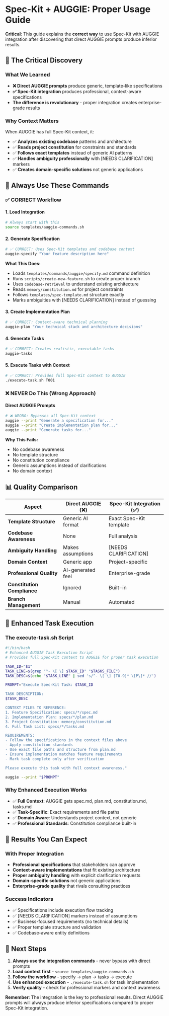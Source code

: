 # Spec-Kit + AUGGIE: Proper Usage Guide

**Critical**: This guide explains the **correct way** to use Spec-Kit with AUGGIE integration after discovering that direct AUGGIE prompts produce inferior results.

## 🚨 **The Critical Discovery**

### **What We Learned**
- **❌ Direct AUGGIE prompts** produce generic, template-like specifications
- **✅ Spec-Kit integration** produces professional, context-aware specifications
- **The difference is revolutionary** - proper integration creates enterprise-grade results

### **Why Context Matters**
When AUGGIE has full Spec-Kit context, it:
- ✅ **Analyzes existing codebase** patterns and architecture
- ✅ **Reads project constitution** for constraints and standards
- ✅ **Follows exact templates** instead of generic AI patterns
- ✅ **Handles ambiguity professionally** with [NEEDS CLARIFICATION] markers
- ✅ **Creates domain-specific solutions** not generic applications

## 🎯 **Always Use These Commands**

### **✅ CORRECT Workflow**

#### 1. Load Integration
```bash
# Always start with this
source templates/auggie-commands.sh
```

#### 2. Generate Specification
```bash
# ✅ CORRECT: Uses Spec-Kit templates and codebase context
auggie-specify "Your feature description here"
```

**What This Does:**
- Loads `templates/commands/auggie/specify.md` command definition
- Runs `scripts/create-new-feature.sh` to create proper branch
- Uses `codebase-retrieval` to understand existing architecture
- Reads `memory/constitution.md` for project constraints
- Follows `templates/spec-template.md` structure exactly
- Marks ambiguities with [NEEDS CLARIFICATION] instead of guessing

#### 3. Create Implementation Plan
```bash
# ✅ CORRECT: Context-aware technical planning
auggie-plan "Your technical stack and architecture decisions"
```

#### 4. Generate Tasks
```bash
# ✅ CORRECT: Creates realistic, executable tasks
auggie-tasks
```

#### 5. Execute Tasks with Context
```bash
# ✅ CORRECT: Provides full Spec-Kit context to AUGGIE
./execute-task.sh T001
```

### **❌ NEVER Do This (Wrong Approach)**

#### Direct AUGGIE Prompts
```bash
# ❌ WRONG: Bypasses all Spec-Kit context
auggie --print "Generate a specification for..."
auggie --print "Create implementation plan for..."
auggie --print "Generate tasks for..."
```

**Why This Fails:**
- No codebase awareness
- No template structure
- No constitution compliance
- Generic assumptions instead of clarifications
- No domain context

## 📊 **Quality Comparison**

| Aspect | Direct AUGGIE (❌) | Spec-Kit Integration (✅) |
|--------|-------------------|--------------------------|
| **Template Structure** | Generic AI format | Exact Spec-Kit template |
| **Codebase Awareness** | None | Full analysis |
| **Ambiguity Handling** | Makes assumptions | [NEEDS CLARIFICATION] |
| **Domain Context** | Generic app | Project-specific |
| **Professional Quality** | AI-generated feel | Enterprise-grade |
| **Constitution Compliance** | Ignored | Built-in |
| **Branch Management** | Manual | Automated |

## 🔧 **Enhanced Task Execution**

### **The execute-task.sh Script**
```bash
#!/bin/bash
# Enhanced AUGGIE Task Execution Script
# Provides full Spec-Kit context to AUGGIE for proper task execution

TASK_ID="$1"
TASK_LINE=$(grep "^- \[ \] $TASK_ID" "$TASKS_FILE")
TASK_DESC=$(echo "$TASK_LINE" | sed 's/^- \[ \] [T0-9]* \[P\]* //')

PROMPT="Execute Spec-Kit Task: $TASK_ID

TASK DESCRIPTION:
$TASK_DESC

CONTEXT FILES TO REFERENCE:
1. Feature Specification: specs/*/spec.md
2. Implementation Plan: specs/*/plan.md  
3. Project Constitution: memory/constitution.md
4. Full Task List: specs/*/tasks.md

REQUIREMENTS:
- Follow the specifications in the context files above
- Apply constitution standards
- Use exact file paths and structure from plan.md
- Ensure implementation matches feature requirements
- Mark task complete only after verification

Please execute this task with full context awareness."

auggie --print "$PROMPT"
```

### **Why Enhanced Execution Works**
- ✅ **Full Context**: AUGGIE gets spec.md, plan.md, constitution.md, tasks.md
- ✅ **Task-Specific**: Exact requirements and file paths
- ✅ **Domain Aware**: Understands project context, not generic
- ✅ **Professional Standards**: Constitution compliance built-in

## 🎉 **Results You Can Expect**

### **With Proper Integration**
- **Professional specifications** that stakeholders can approve
- **Context-aware implementations** that fit existing architecture
- **Proper ambiguity handling** with explicit clarification requests
- **Domain-specific solutions** not generic applications
- **Enterprise-grade quality** that rivals consulting practices

### **Success Indicators**
- ✅ Specifications include execution flow tracking
- ✅ [NEEDS CLARIFICATION] markers instead of assumptions
- ✅ Business-focused requirements (no technical details)
- ✅ Proper template structure and validation
- ✅ Codebase-aware entity definitions

## 🚀 **Next Steps**

1. **Always use the integration commands** - never bypass with direct prompts
2. **Load context first** - `source templates/auggie-commands.sh`
3. **Follow the workflow** - specify → plan → tasks → execute
4. **Use enhanced execution** - `./execute-task.sh` for task implementation
5. **Verify quality** - check for professional markers and context awareness

**Remember**: The integration is the key to professional results. Direct AUGGIE prompts will always produce inferior specifications compared to proper Spec-Kit integration.
